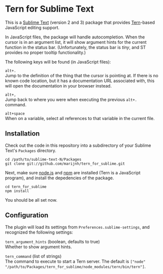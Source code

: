 # Tern for Sublime Text

This is a [Sublime Text][st] (version 2 and 3) package that provides
[Tern][tern]-based JavaScript editing support.

[st]: http://www.sublimetext.com/
[tern]: http://ternjs.net

In JavaScript files, the package will handle autocompletion. When the
cursor is in an argument list, it will show argument hints for the
current function in the status bar. (Unfortunately, the status bar is
*tiny*, and ST provides no proper tooltip functionality.)

The following keys will be found (in JavaScript files):

`alt+.`  
Jump to the definition of the thing that the cursor is pointing at. If
there is no known code location, but it has a documentation URL
associated with, this will open the documentation in your browser
instead.

`alt+,`  
Jump back to where you were when executing the previous `alt+.` command.

`alt+space`  
When on a variable, select all references to that variable in the
current file.

## Installation

Check out the code in this repository into a subdirectory of your
Sublime Text's `Packages` directory.

    cd /path/to/sublime-text-N/Packages
    git clone git://github.com/marijnh/tern_for_sublime.git

Next, make sure [node.js][node] and [npm][npm] are installed (Tern is
a JavaScript program), and install the depedencies of the package.

[node]: http://nodejs.org
[npm]: https://npmjs.org/

    cd tern_for_sublime
    npm install

You should be all set now.

## Configuration

The plugin will load its settings from `Preferences.sublime-settings`,
and recognized the following settings:

`tern_argument_hints` (boolean, defaults to true)  
Whether to show argument hints.

`tern_command` (list of strings)  
The command to execute to start a Tern server. The default is
`["node" "/path/to/Packages/tern_for_sublime/node_modules/tern/bin/tern"]`.
